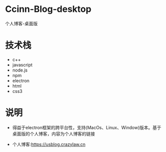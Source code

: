 # Ccinn-Blog-desktop
个人博客-桌面版

# 技术栈

- c++
- javascript
- node.js
- npm
- electron
- html
- css3

# 说明

- 得益于electron框架的跨平台性，支持(MacOs、Linux、Window)版本。基于桌面版的个人博客，内容为个人博客的链接

- 个人博客:https://usblog.crazylaw.cn
